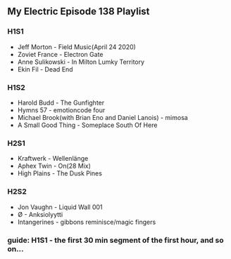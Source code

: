 ## My Electric Episode 138 Playlist

### H1S1
* Jeff Morton - Field Music(April 24 2020)
* Zoviet France - Electron Gate
* Anne Sulikowski - In Milton Lumky Territory
* Ekin Fil - Dead End

### H1S2
* Harold Budd - The Gunfighter
* Hymns 57 - emotioncode four
* Michael Brook(with Brian Eno and Daniel Lanois) - mimosa
* A Small Good Thing - Someplace South Of Here

### H2S1
* Kraftwerk - Wellenlänge
* Aphex Twin - On(28 Mix)
* High Plains - The Dusk Pines

### H2S2
* Jon Vaughn - Liquid Wall 001
* Ø - Anksiolyytti
* Intangerines - gibbons reminisce/magic fingers

### guide: H1S1 - the first 30 min segment of the first hour, and so on...
